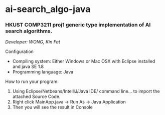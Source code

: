 # ai-search_algo-java

<h3>HKUST COMP3211 proj1 generic type implementation of AI search algorithms.</h3>

<i>Developer: WONG, Kin Fat</i>

<p>Configuration
<ul>
<li>Compiling system: Either Windows or Mac OSX with Eclipse installed and java SE 1.8</li>
<li>Programming language: Java</li>
</ul></p>
<p>How to run your program:
<ol>
<li>Using Eclipse/Netbeans/IntelliJ/Java IDE/ command line... to import the attached Source Code.</li>
<li>Right click MainApp.java -> Run As -> Java Application</li>
<li>Then you will see the result in Console</li>
<ol></p>
